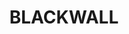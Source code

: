 ---
lastmod: '2025-04-06T06:05:20+00:00'
latitude: -33.482123
layout: suburb
longitude: 151.331154
postcode: '2256'
state: NSW
title: BLACKWALL
url: /nsw/blackwall/
---